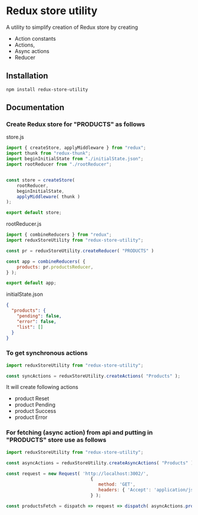 # Redux store utility

A utility to simplify creation of Redux store by creating
- Action constants
- Actions, 
- Async actions
- Reducer

## Installation
```
npm install redux-store-utility
```
## Documentation

### Create Redux store for "PRODUCTS" as follows

store.js
```js
import { createStore, applyMiddleware } from "redux";
import thunk from "redux-thunk";
import beginInitialState from "./initialState.json";
import rootReducer from "./rootReducer";


const store = createStore(
    rootReducer,
    beginInitialState,
    applyMiddleware( thunk )
);

export default store;
```

rootReducer.js
```js
import { combineReducers } from "redux";
import reduxStoreUtility from "redux-store-utility";

const pr = reduxStoreUtility.createReducer( "PRODUCTS" )

const app = combineReducers( {
    products: pr.productsReducer,
} );

export default app;
```

initialState.json
```json
{
  "products": {
    "pending": false,
    "error": false,
    "list": []
  }
}
```
### To get synchronous actions
```js
import reduxStoreUtility from "redux-store-utility";

const syncActions = reduxStoreUtility.createActions( "Products" );
```
It will create following actions
- product Reset
- product Pending
- product Success
- product Error


### For fetching (async action) from api and putting in "PRODUCTS" store use as follows
```js
import reduxStoreUtility from "redux-store-utility";

const asyncActions = reduxStoreUtility.createAsyncActions( "Products" );

const request = new Request( 'http://localhost:3002/',
                                {
                                   method: 'GET',
                                   headers: { 'Accept': 'application/json' }
                                } );

const productsFetch = dispatch => request => dispatch( asyncActions.productsFetch( request ) );
```

